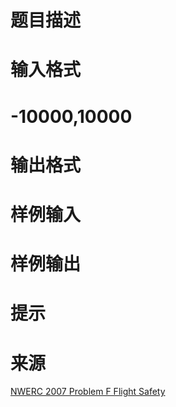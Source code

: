 

# 题目描述



# 输入格式



# -10000,10000



# 输出格式



# 样例输入



# 样例输出



# 提示



# 来源


<p>
<a href="http://2007.nwerc.eu/problems/nwerc07-problemset.pdf" target="_blank">NWERC 2007 Problem F Flight Safety</a> 
</p>

